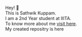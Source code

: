 Hey! 👋 <br>
This is Sathwik Kuppam. <br>
I am a 2nd Year student at IIITA. <br>
To know more about me <a href = "https://github.com/Ksathwik03">visit here</a>.<br>
My created repositry is here <a href = "https://github.com/Ksathwik03/go-git"></a>
